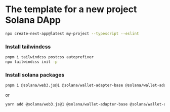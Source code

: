 # The template for a new project Solana DApp

```bash
npx create-next-app@latest my-project --typescript --eslint
```

### Install tailwindcss

```bash
pnpm i tailwindcss postcss autoprefixer
npx tailwindcss init -p
```

### Install solana packages

```bash
pnpm i @solana/web3.js@1 @solana/wallet-adapter-base @solana/wallet-adapter-react @solana/wallet-adapter-react-ui @solana/wallet-adapter-wallets
```

or

```bash
yarn add @solana/web3.js@1 @solana/wallet-adapter-base @solana/wallet-adapter-react @solana/wallet-adapter-react-ui @solana/wallet-adapter-phantom
```
